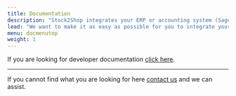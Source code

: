 ```yaml
---
title: Documentation
description: "Stock2Shop integrates your ERP or accounting system (Sage, SYSPRO, iSync or SAP) with your e-commerce website (WooCommerce, Shopify, Magento or B2B trade store). Streamline your workflow, simplify ordering and free up time to build your business. Find out more!"
lead: "We want to make it as easy as possible for you to integrate your ERP or accounting system and your e-commerce website. That’s why our team at Stock2Shop works with you to create the perfect system and workflow for your business. It’s also why we offer support on email and phone. Here is our documentation list: some general concepts and information on using the Stock2Shop system. You’ll find all the documentation you need to get started, install and configure your applications and understand some key concepts of integration. Any questions? Contact us and we’d be happy to help."
menu: docmenutop
weight: 1
---
```


If you are looking for developer documentation [click here](/developers).

---
If you cannot find what you are looking for here [contact us](/contact-us) and we can assist.